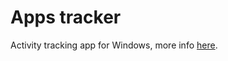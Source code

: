 # Apps tracker #

Activity tracking app for Windows, more info [here](http://www.theappstracker.com/).